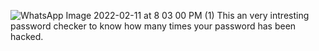 ![WhatsApp Image 2022-02-11 at 8 03 00 PM (1)](https://user-images.githubusercontent.com/92636477/153611032-f4c867fe-81a2-4b27-9bb2-b069076a7143.jpeg)
This an very intresting password checker to know how many times your password has been hacked. 
